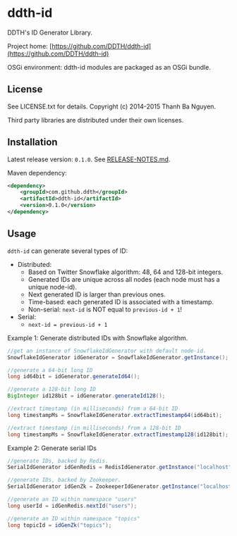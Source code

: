ddth-id
=======

DDTH's ID Generator Library.

Project home:
[https://github.com/DDTH/ddth-id](https://github.com/DDTH/ddth-id)

OSGi environment: ddth-id modules are packaged as an OSGi bundle.


## License ##

See LICENSE.txt for details. Copyright (c) 2014-2015 Thanh Ba Nguyen.

Third party libraries are distributed under their own licenses.


## Installation #

Latest release version: `0.1.0`. See [RELEASE-NOTES.md](RELEASE-NOTES.md).

Maven dependency:

```xml
<dependency>
	<groupId>com.github.ddth</groupId>
	<artifactId>ddth-id</artifactId>
	<version>0.1.0</version>
</dependency>
```

## Usage ##

`ddth-id` can generate several types of ID:

- Distributed:
  - Based on Twitter Snowflake algorithm: 48, 64 and 128-bit integers.
  - Generated IDs are unique across all nodes (each node must has a unique node-id).
  - Next generated ID is larger than previous ones.
  - Time-based: each generated ID is associated with a timestamp.
  - Non-serial: `next-id` is NOT equal to `previous-id + 1`!
- Serial:
  - `next-id = previous-id + 1`

Example 1: Generate distributed IDs with Snowflake algorithm.

```java
//get an instance of SnowflakeIdGenerator with default node-id.
SnowflakeIdGenerator idGenerator = SnowflakeIdGenerator.getInstance();

//generate a 64-bit long ID
long id64bit = idGenerator.generateId64();

//generate a 128-bit long ID
BigInteger id128bit = idGenerator.generateId128();

//extract timestamp (in milliseconds) from a 64-bit ID
long timestampMs = SnowflakeIdGenerator.extractTimestamp64(id64bit);

//extract timestamp (in milliseconds) from a 128-bit ID
long timestampMs = SnowflakeIdGenerator.extractTimestamp128(id128bit);
```

Example 2: Generate serial IDs

```java
//generate IDs, backed by Redis.
SerialIdGenerator idGenRedis = RedisIdGenerator.getInstance("localhost", 6379);

//generate IDs, backed by Zookeeper.
SerialIdGenerator idGenZk = ZookeeperIdGenerator.getInstance("localhost:2181/idgen");

//generate an ID within namespace "users"
long userId = idGenRedis.nextId("users");

//generate an ID within namespace "topics"
long topicId = idGenZk("topics");

```
